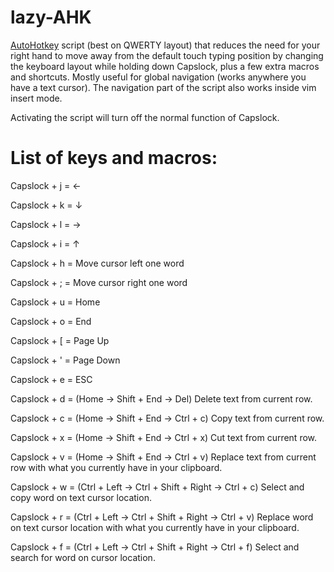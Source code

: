 # lazy-AHK

[AutoHotkey](https://www.autohotkey.com/) script (best on QWERTY layout) that reduces the need for your right hand to move away from the default touch typing position by changing the keyboard layout while holding down Capslock, plus a few extra macros and shortcuts. Mostly useful for global navigation (works anywhere you have a text cursor). The navigation part of the script also works inside vim insert mode.

Activating the script will turn off the normal function of Capslock.

# List of keys and macros:

Capslock + j = ←

Capslock + k = ↓

Capslock + l = →

Capslock + i = ↑

Capslock + h = Move cursor left one word

Capslock + ; = Move cursor right one word

Capslock + u = Home

Capslock + o = End

Capslock + \[ = Page Up

Capslock + ' = Page Down

Capslock + e = ESC

Capslock + d = (Home -> Shift + End -> Del) Delete text from current row.

Capslock + c = (Home -> Shift + End -> Ctrl + c) Copy text from current row.

Capslock + x = (Home -> Shift + End -> Ctrl + x) Cut text from current row.

Capslock + v = (Home -> Shift + End -> Ctrl + v) Replace text from current row with what you currently have in your clipboard.

Capslock + w = (Ctrl + Left -> Ctrl + Shift + Right -> Ctrl + c) Select and copy word on text cursor location.

Capslock + r = (Ctrl + Left -> Ctrl + Shift + Right -> Ctrl + v) Replace word on text cursor location with what you currently have in your clipboard.

Capslock + f = (Ctrl + Left -> Ctrl + Shift + Right -> Ctrl + f) Select and search for word on cursor location.

